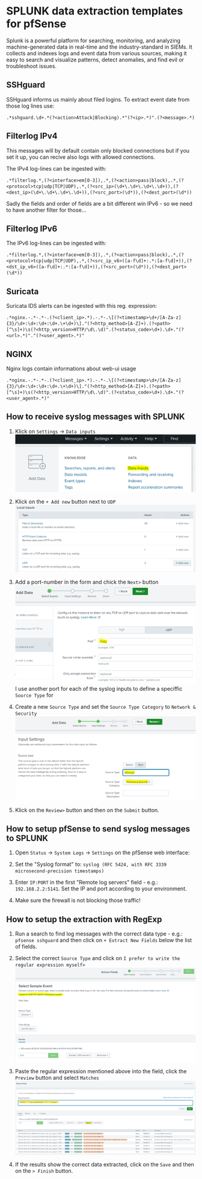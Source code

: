# SPLUNK data extraction templates for pfSense


Splunk is a powerful platform for searching, monitoring, and analyzing machine-generated data in real-time and the industry-standard in SIEMs. It collects and indexes logs and event data from various sources, making it easy to search and visualize patterns, detect anomalies, and find evil or troubleshoot issues. 

## SSHguard

SSHguard informs us mainly about filed logins. To extract event date from those log lines use:

```RegExp
.*sshguard.\d+.*(?<action>Attack|Blocking).*"(?<ip>.*)".(?<message>.*)
```

## Filterlog IPv4

This messages will by default contain only blocked connections but if you set it up, you can recive also logs with allowed connections.

The IPv4 log-lines can be ingested with:

```RegExp
.*filterlog.*,(?<interface>em[0-3]),.*,(?<action>pass|block),.*,(?<protocol>tcp|udp|TCP|UDP),.*,(?<src_ip>(\d+\.\d+\.\d+\.\d+)),(?<dest_ip>(\d+\.\d+\.\d+\.\d+)),(?<src_port>(\d*)),(?<dest_port>(\d*))
```

Sadly the fields and order of fields are a bit different win IPv6 - so we need to have another filter for those...

## Filterlog IPv6

The IPv6 log-lines can be ingested with:

```RegExp
.*filterlog.*,(?<interface>em[0-3]),.*,(?<action>pass|block),.*,(?<protocol>tcp|udp|TCP|UDP),.*,(?<src_ip_v6>([a-f\d]+:.*:[a-f\d]+)),(?<dst_ip_v6>([a-f\d]+:.*:[a-f\d]+)),(?<src_port>(\d*)),(?<dest_port>(\d*))
```

## Suricata

Suricata IDS alerts can be ingested with this reg. expression:

```RegExp
.*nginx.-.*-.*-.(?<client_ip>.*).-.*-.\[(?<timestamp>\d+/[A-Za-z]{3}/\d+:\d+:\d+:\d+.\+\d+)\]."(?<http_method>[A-Z]+).(?<path>[^\s]+)\s(?<http_version>HTTP/\d\.\d)".(?<status_code>\d+).\d+."(?<url>.*)"."(?<user_agent>.*)"
```

## NGINX

Nginx logs contain informations about web-ui usage

```
.*nginx.-.*-.*-.(?<client_ip>.*).-.*-.\[(?<timestamp>\d+/[A-Za-z]{3}/\d+:\d+:\d+:\d+.\+\d+)\]."(?<http_method>[A-Z]+).(?<path>[^\s]+)\s(?<http_version>HTTP/\d\.\d)".(?<status_code>\d+).\d+."(?<user_agent>.*)"
```

## How to receive syslog messages with SPLUNK

1. Klick on `Settings` -> `Data inputs`  
   ![Alt text](11.PNG "add data input")

2. Klick on the `+ Add new` button next to `UDP`  
   ![Alt text](12.PNG "add data input")

3. Add a port-number in the form and chick the `Next>` button  
   ![Alt text](13.PNG "add data input")  
   I use another port for each of the syslog inputs to define a speciffic `Source Type` for 

4. Create a new `Source Type` and set the `Source Type Category` to `Network & Security`  
   ![Alt text](14.PNG "add data input")

5. Klick on the `Review>` button and then on the `Submit` button.

## How to setup pfSense to send syslog messages to SPLUNK

1. Open `Status` -> `System Logs` -> `Settings` on the pfSense web interface:

2. Set the "Syslog format" to: `syslog (RFC 5424, with RFC 3339 microsecond-precision timestamps)`

3. Enter `IP:PORT` in the first "Remote log servers" field - e.g.: `192.168.2.2:5141`. Set the IP and port according to your environment.

4. Make sure the firewall is not blocking those traffic!

## How to setup the extraction with RegExp

1. Run a search to find log messages with the correct data type - e.g.: `pfsense sshguard` and then click on `+ Extract New Fields` below the list of fields.

2. Select the correct `Source Type` and click on `I prefer to write the regular expression myself>`  
   ![Alt text](31.PNG "add data input")

3. Paste the regular expression mentioned above into the field, click the `Preview` button and select `Matches`  
   ![Alt text](32.PNG "add data input")

4. If the results show the correct data extracted, click on the `Save` and then on the `> Finish` button.

